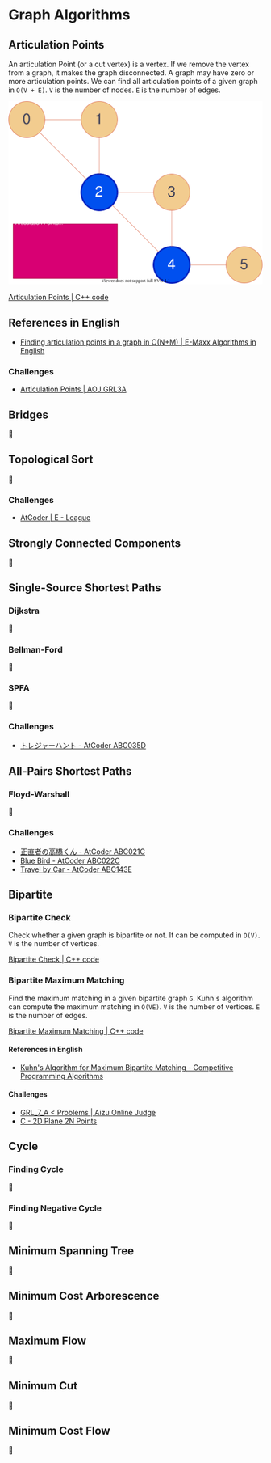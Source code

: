 # Graph Algorithms

## Articulation Points
An articulation Point (or a cut vertex) is a vertex.
If we remove the vertex from a graph, it makes the graph disconnected.
A graph may have zero or more articulation points.
We can find all articulation points of a given graph in `O(V + E)`.
`V` is the number of nodes. `E` is the number of edges.

![Articulation Points](resources/articulation_points.drawio.svg)

[Articulation Points | C++ code](articulation_points.hpp)

## References in English
- [Finding articulation points in a graph in O(N+M) | E-Maxx Algorithms in English](https://cp-algorithms.com/graph/cutpoints.html)

### Challenges
- [Articulation Points | AOJ GRL3A](https://onlinejudge.u-aizu.ac.jp/problems/GRL_3_A)


## Bridges
🚧


## Topological Sort
🚧

### Challenges
- [AtCoder | E - League](https://atcoder.jp/contests/abc139/tasks/abc139_e)


## Strongly Connected Components
🚧


## Single-Source Shortest Paths

### Dijkstra
🚧

### Bellman-Ford
🚧

### SPFA
🚧

### Challenges
- [トレジャーハント - AtCoder ABC035D](https://atcoder.jp/contests/abc035/tasks/abc035_d)


## All-Pairs Shortest Paths

### Floyd-Warshall
🚧

### Challenges
- [正直者の高橋くん - AtCoder ABC021C](https://atcoder.jp/contests/abc021/tasks/abc021_c)
- [Blue Bird - AtCoder ABC022C](https://atcoder.jp/contests/abc022/tasks/abc022_c)
- [Travel by Car - AtCoder ABC143E](https://atcoder.jp/contests/abc143/tasks/abc143_e)

## Bipartite

### Bipartite Check
Check whether a given graph is bipartite or not.
It can be computed in `O(V)`.
`V` is the number of vertices.

[Bipartite Check | C++ code](bipartite/bipartite_check.hpp)

### Bipartite Maximum Matching
Find the maximum matching in a given bipartite graph `G`.
Kuhn's algorithm can compute the maximum matching in `O(VE)`.
`V` is the number of vertices. `E` is the number of edges.

[Bipartite Maximum Matching | C++ code](bipartite/bipartite_maximum_matching.hpp)

#### References in English
- [Kuhn's Algorithm for Maximum Bipartite Matching - Competitive Programming Algorithms](https://cp-algorithms.com/graph/kuhn_maximum_bipartite_matching.html)

#### Challenges
- [GRL_7_A < Problems | Aizu Online Judge](https://onlinejudge.u-aizu.ac.jp/problems/GRL_7_A)
- [C - 2D Plane 2N Points](https://atcoder.jp/contests/abc091/tasks/arc092_a)


## Cycle

### Finding Cycle
🚧

### Finding Negative Cycle
🚧


## Minimum Spanning Tree
🚧


## Minimum Cost Arborescence
🚧


## Maximum Flow
🚧


## Minimum Cut
🚧


## Minimum Cost Flow
🚧